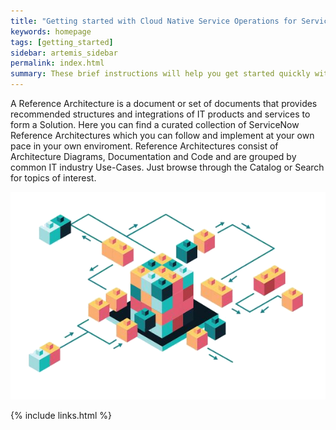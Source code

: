 ```yaml
---
title: "Getting started with Cloud Native Service Operations for ServiceNow"
keywords: homepage
tags: [getting_started]
sidebar: artemis_sidebar
permalink: index.html
summary: These brief instructions will help you get started quickly with Cloud Native Service Operations for ServiceNow.
---
```


A Reference Architecture is a document or set of documents that provides recommended structures and integrations of IT products and services to form a Solution. Here you can find a curated collection of ServiceNow Reference Architectures which you can follow and implement at your own pace in your own enviroment. Reference Architectures consist of Architecture Diagrams, Documentation and Code and are grouped by common IT industry Use-Cases. Just browse through the Catalog or Search for topics of interest.

![Reference Architecture](images/reference_architecture.png)

{% include links.html %}